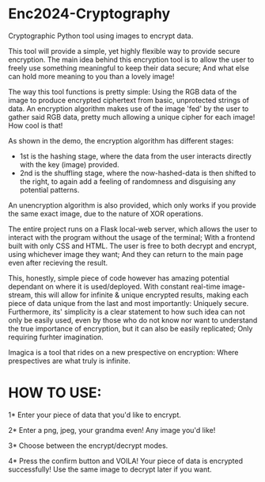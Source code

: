 # Enc2024-Cryptography
Cryptographic Python tool using images to encrypt data.

This tool will provide a simple, yet highly flexible way to provide secure encryption.
The main idea behind this encryption tool is to allow the user to freely use something meaningful to keep their data secure; And what else can hold more meaning to you than a lovely image!

The way this tool functions is pretty simple: Using the RGB data of the image to produce encrypted ciphertext from basic, unprotected strings of data.
An encryption algorithm makes use of the image 'fed' by the user to gather said RGB data, pretty much allowing a unique cipher for each image! How cool is that!

As shown in the demo, the encryption algorithm has different stages:
* 1st is the hashing stage, where the data from the user interacts directly with the key (image) provided.
* 2nd is the shuffling stage, where the now-hashed-data is then shifted to the right, to again add a feeling of randomness and disguising any potential patterns.

An unencryption algorithm is also provided, which only works if you provide the same exact image, due to the nature of XOR operations.

The entire project runs on a Flask local-web server, which allows the user to interact with the program without the usage of the terminal; With a frontend built with only CSS and HTML.
The user is free to both decrypt and encrypt, using whichever image they want; And they can return to the main page even after recieving the result.

This, honestly, simple piece of code however has amazing potential dependant on where it is used/deployed.
With constant real-time image-stream, this will allow for infinite & unique encrypted results, making each piece of data unique from the last and most importantly: Uniquely secure.
Furthermore, its' simplicity is a clear statement to how such idea can not only be easily used, even by those who do not know nor want to understand the true importance of encryption, but it can also be easily replicated; Only requiring furhter imagination.

Imagica is a tool that rides on a new prespective on encryption:
Where prespectives are what truly is infinite.


# HOW TO USE:
1* Enter your piece of data that you'd like to encrypt.

2* Enter a png, jpeg, your grandma even! Any image you'd like!

3* Choose between the encrypt/decrypt modes.

4* Press the confirm button and VOILA! Your piece of data is encrypted successfully! Use the same image to decrypt later if you want.

